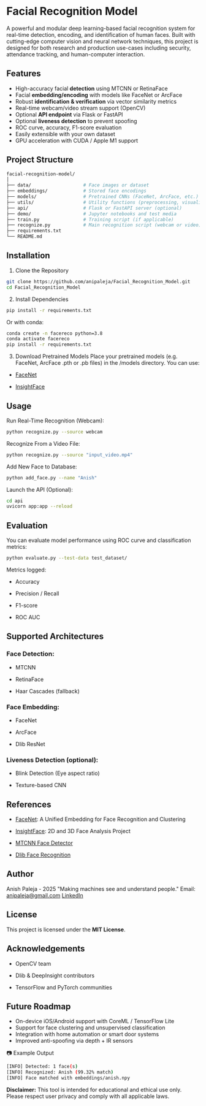 # Facial Recognition Model

A powerful and modular deep learning-based facial recognition system for real-time detection, encoding, and identification of human faces. Built with cutting-edge computer vision and neural network techniques, this project is designed for both research and production use-cases including security, attendance tracking, and human-computer interaction.

## Features

- High-accuracy facial **detection** using MTCNN or RetinaFace  
- Facial **embedding/encoding** with models like FaceNet or ArcFace  
- Robust **identification & verification** via vector similarity metrics  
- Real-time webcam/video stream support (OpenCV)  
- Optional **API endpoint** via Flask or FastAPI  
- Optional **liveness detection** to prevent spoofing  
- ROC curve, accuracy, F1-score evaluation  
- Easily extensible with your own dataset  
- GPU acceleration with CUDA / Apple M1 support  

## Project Structure

```bash
facial-recognition-model/
│
├── data/                   # Face images or dataset
├── embeddings/             # Stored face encodings
├── models/                 # Pretrained CNNs (FaceNet, ArcFace, etc.)
├── utils/                  # Utility functions (preprocessing, visualization, etc.)
├── api/                    # Flask or FastAPI server (optional)
├── demo/                   # Jupyter notebooks and test media
├── train.py                # Training script (if applicable)
├── recognize.py            # Main recognition script (webcam or video)
├── requirements.txt
└── README.md
```

## Installation
1. Clone the Repository
```bash
git clone https://github.com/anipaleja/Facial_Recognition_Model.git
cd Facial_Recognition_Model
```

2. Install Dependencies
```bash
pip install -r requirements.txt
```

Or with conda:

```bash
conda create -n facereco python=3.8
conda activate facereco
pip install -r requirements.txt
```

3. Download Pretrained Models
Place your pretrained models (e.g. FaceNet, ArcFace .pth or .pb files) in the /models directory. You can use:

- [FaceNet](https://github.com/davidsandberg/facenet)

- [InsightFace](https://github.com/deepinsight/insightface)

## Usage
Run Real-Time Recognition (Webcam):

```bash
python recognize.py --source webcam
```

Recognize From a Video File:
```bash
python recognize.py --source "input_video.mp4"
```
Add New Face to Database:
```bash
python add_face.py --name "Anish"
```

Launch the API (Optional):
```bash
cd api
uvicorn app:app --reload
```

## Evaluation
You can evaluate model performance using ROC curve and classification metrics:

```bash
python evaluate.py --test-data test_dataset/
```

Metrics logged:

- Accuracy

- Precision / Recall

- F1-score

- ROC AUC

## Supported Architectures
### Face Detection:

- MTCNN

- RetinaFace

- Haar Cascades (fallback)

### Face Embedding:

- FaceNet

- ArcFace

- Dlib ResNet

### Liveness Detection (optional):

- Blink Detection (Eye aspect ratio)

- Texture-based CNN

## References
- [FaceNet](https://arxiv.org/abs/1503.03832): A Unified Embedding for Face Recognition and Clustering

- [InsightFace](https://github.com/deepinsight/insightface): 2D and 3D Face Analysis Project

- [MTCNN Face Detector](https://github.com/ipazc/mtcnn)

- [Dlib Face Recognition](https://dlib.net/face_recognition.py.html)

## Author
Anish Paleja - 2025
"Making machines see and understand people."
Email: anipaleja@gmail.com
[LinkedIn](https://www.linkedin.com/in/anish-paleja-85b951328/)

## License
This project is licensed under the **MIT License**.

## Acknowledgements
- OpenCV team

- Dlib & DeepInsight contributors

- TensorFlow and PyTorch communities

## Future Roadmap
- On-device iOS/Android support with CoreML / TensorFlow Lite
- Support for face clustering and unsupervised classification
- Integration with home automation or smart door systems
- Improved anti-spoofing via depth + IR sensors

📷 Example Output
```bash
[INFO] Detected: 1 face(s)
[INFO] Recognized: Anish (99.32% match)
[INFO] Face matched with embeddings/anish.npy
```

**Disclaimer:** This tool is intended for educational and ethical use only. Please respect user privacy and comply with all applicable laws.
